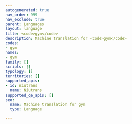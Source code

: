 ```yaml
---
autogenerated: true
nav_order: 999
nav_exclude: true
parent: Languages
layout: language
title: <code>gym</code>
description: Machine translation for <code>gym</code>
codes:
- gym
names:
- gym
family: []
scripts: []
typology: []
territories: []
supported_apis:
- id: niutrans
  name: Niutrans
supported_qe_apis: []
seo:
  name: Machine translation for gym
  type: Language

---
```


